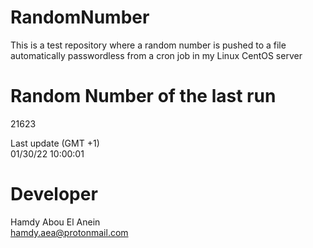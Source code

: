 # RandomNumber    
This is a test repository where a random number is pushed to a file automatically passwordless from a cron job in my Linux CentOS server    
# Random Number of the last run   
21623
      
Last update (GMT +1)    
01/30/22 10:00:01
# Developer    
Hamdy Abou El Anein   
hamdy.aea@protonmail.com
